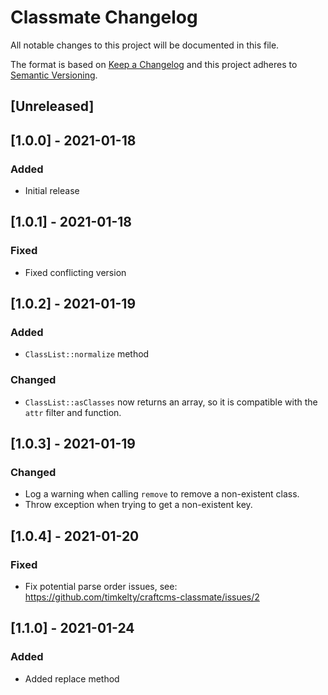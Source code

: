 # Classmate Changelog

All notable changes to this project will be documented in this file.

The format is based on [Keep a Changelog](http://keepachangelog.com/) and this project adheres to [Semantic Versioning](http://semver.org/).

## [Unreleased]

## [1.0.0] - 2021-01-18

### Added

- Initial release

## [1.0.1] - 2021-01-18

### Fixed

- Fixed conflicting version

## [1.0.2] - 2021-01-19

### Added

- `ClassList::normalize` method

### Changed

- `ClassList::asClasses` now returns an array, so it is compatible with the `attr` filter and function.

## [1.0.3] - 2021-01-19

### Changed

- Log a warning when calling `remove` to remove a non-existent class.
- Throw exception when trying to get a non-existent key.

## [1.0.4] - 2021-01-20

### Fixed

- Fix potential parse order issues, see: https://github.com/timkelty/craftcms-classmate/issues/2

## [1.1.0] - 2021-01-24

### Added

- Added replace method
